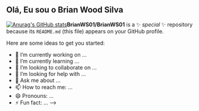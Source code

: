 ## Olá, Eu sou o Brian Wood Silva

[![Anurag's GitHub stats](https://github-readme-stats.vercel.app/api?username=anuraghazra)](https://github.com/BrianWS01/github-readme-stats)**BrianWS01/BrianWS01** is a ✨ _special_ ✨ repository because its `README.md` (this file) appears on your GitHub profile.

Here are some ideas to get you started:

- 🔭 I’m currently working on ...
- 🌱 I’m currently learning ...
- 👯 I’m looking to collaborate on ...
- 🤔 I’m looking for help with ...
- 💬 Ask me about ...
- 📫 How to reach me: ...
- 😄 Pronouns: ...
- ⚡ Fun fact: ...
--> 
